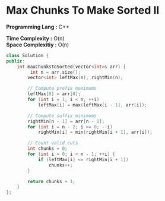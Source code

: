 # Max Chunks To Make Sorted II

**Programming Lang :** C++

**Time Complexity :** O(n)  
**Space Complexitiy :** O(n)

```cpp
class Solution {
public:
    int maxChunksToSorted(vector<int>& arr) {
         int n = arr.size();
        vector<int> leftMax(n), rightMin(n);

        // Compute prefix maximums
        leftMax[0] = arr[0];
        for (int i = 1; i < n; ++i)
            leftMax[i] = max(leftMax[i - 1], arr[i]);

        // Compute suffix minimums
        rightMin[n - 1] = arr[n - 1];
        for (int i = n - 2; i >= 0; --i)
            rightMin[i] = min(rightMin[i + 1], arr[i]);

        // Count valid cuts
        int chunks = 0;
        for (int i = 0; i < n - 1; ++i) {
            if (leftMax[i] <= rightMin[i + 1])
                chunks++;
        }

        return chunks + 1;
    }
};
```

